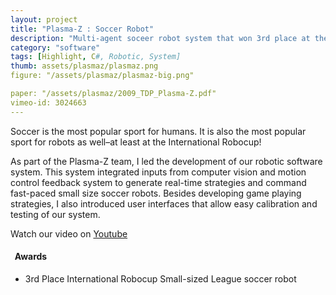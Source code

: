 ```yaml
---
layout: project
title: "Plasma-Z : Soccer Robot"
description: "Multi-agent soceer robot system that won 3rd place at the International Robocup."
category: "software"
tags: [Highlight, C#, Robotic, System]
thumb: assets/plasmaz/plasmaz.png
figure: "/assets/plasmaz/plasmaz-big.png"

paper: "/assets/plasmaz/2009_TDP_Plasma-Z.pdf"
vimeo-id: 3024663
---
```

<!--youtube: http://www.youtube.com/embed/FfuM3UGA9Ug-->


Soccer is the most popular sport for humans. It is also the most popular sport for robots as well–at least at the International Robocup!

As part of the Plasma-Z team, I led the development of our robotic software system. This system integrated inputs from computer vision and motion control feedback system to generate real-time strategies and command fast-paced small size soccer robots.  Besides developing game playing strategies, I also introduced user interfaces that allow easy calibration and testing of our system.

<!-- In addition, I have also initiated using software configuration management system in the project to manage complexities in our system. -->

Watch our video on [Youtube](http://www.youtube.com/watch?v=FfuM3UGA9Ug)


<h4 class="award"><i class="icon-star">&nbsp;</i> Awards</h4>

* 3rd Place International Robocup Small-sized League soccer robot
